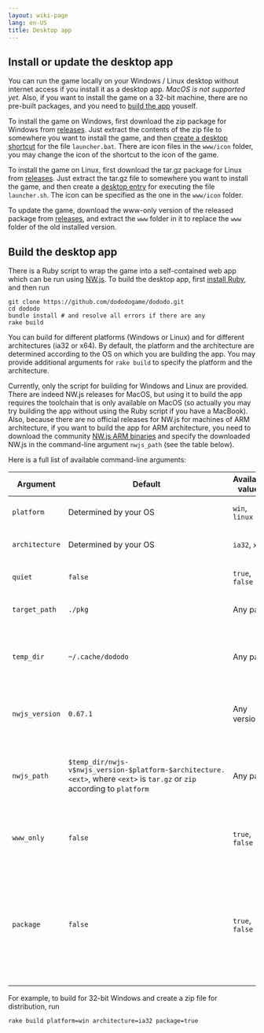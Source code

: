 ```yaml
---
layout: wiki-page
lang: en-US
title: Desktop app
---
```


## Install or update the desktop app

You can run the game locally on your Windows / Linux desktop without internet access if you install it as a desktop app.
*MacOS is not supported yet.*
Also, if you want to install the game on a 32-bit machine,
there are no pre-built packages, and you need to [build the app](#build-the-desktop-app) youself.

To install the game on Windows,
first download the zip package for Windows from [releases](https://github.com/dododogame/dododo/releases).
Just extract the contents of the zip file to somewhere you want to install the game, and then
[create a desktop shortcut](https://support.microsoft.com/en-us/office/create-a-desktop-shortcut-for-an-office-program-or-file-9a8df64b-cd87-4700-95cc-4bc3e2a962da)
for the file `launcher.bat`.
There are icon files in the `www/icon` folder,
you may change the icon of the shortcut to the icon of the game.

To install the game on Linux,
first download the tar.gz package for Linux from [releases](https://github.com/dododogame/dododo/releases).
Just extract the tar.gz file to somewhere you want to install the game, and then
create a [desktop entry](https://wiki.archlinux.org/title/desktop_entries) for executing the file `launcher.sh`.
The icon can be specified as the one in the `www/icon` folder.

To update the game, download the www-only version of the released package from
[releases](https://github.com/dododogame/dododo/releases),
and extract the `www` folder in it to replace the `www` folder of the old installed version.

## Build the desktop app

There is a Ruby script to wrap the game into a self-contained web app which can be run using [NW.js](https://nwjs.io/).
To build the desktop app, first [install Ruby](https://www.ruby-lang.org/en/documentation/installation/),
and then run

```shell
git clone https://github.com/dododogame/dododo.git
cd dododo
bundle install # and resolve all errors if there are any
rake build
```

You can build for different platforms (Windows or Linux) and for different architectures (ia32 or x64).
By default, the platform and the architecture are determined according to the OS on which you are building the app.
You may provide additional arguments for `rake build` to specify the platform and the architecture.

Currently, only the script for building for Windows and Linux are provided.
There are indeed NW.js releases for MacOS, but using it to build the app requires the toolchain that is only available on MacOS
(so actually you may try building the app without using the Ruby script if you have a MacBook).
Also, because there are no official releases for NW.js for machines of ARM architecture,
if you want to build the app for ARM architecture,
you need to download the community [NW.js ARM binaries](https://github.com/LeonardLaszlo/nw.js-armv7-binaries)
and specify the downloaded NW.js in the command-line argument `nwjs_path` (see the table below).

Here is a full list of available command-line arguments:

| Argument | Default                                                                                                                  | Available values | Description                                               |
|---------|--------------------------------------------------------------------------------------------------------------------------|------------------|-----------------------------------------------------------|
| `platform` | Determined by your OS                                                                                                    | `win`, `linux`   | The platform to build for                                 |
| `architecture` | Determined by your OS                                                                                                    | `ia32`, `x64`     | The architecture to build for                             |
| `quiet` | `false`                                                                                                                   | `true`, `false` | Whether to supress output                                 |
| `target_path` | `./pkg`                                                                                                                  | Any path | The path to the output directory                          |
| `temp_dir` | `~/.cache/dododo`                                                                                                        | Any path | The directory to store some downloaded or extracted files |
| `nwjs_version` | `0.67.1`                                                                                                                 | Any version | The version of NW.js to use if it is to be downloaded     |
| `nwjs_path` | `$temp_dir/nwjs-v$nwjs_version-$platform-$architecture.<ext>`, where `<ext>` is `tar.gz` or `zip` according to `platform` | Any path | The pre-downloaded NW.js to be used; will download for you if non-exist |
| `www_only` | `false`                                                                                                                  | `true`, `false` | Whether to build only the web files; no NW.js if true |
| `package` | `false` | `true`, `false` | Whether to package the app for distribution after building completes; will create a .tar.gz or .zip file according to `platform` |

For example, to build for 32-bit Windows and create a zip file for distribution, run

```shell
rake build platform=win architecture=ia32 package=true
```
